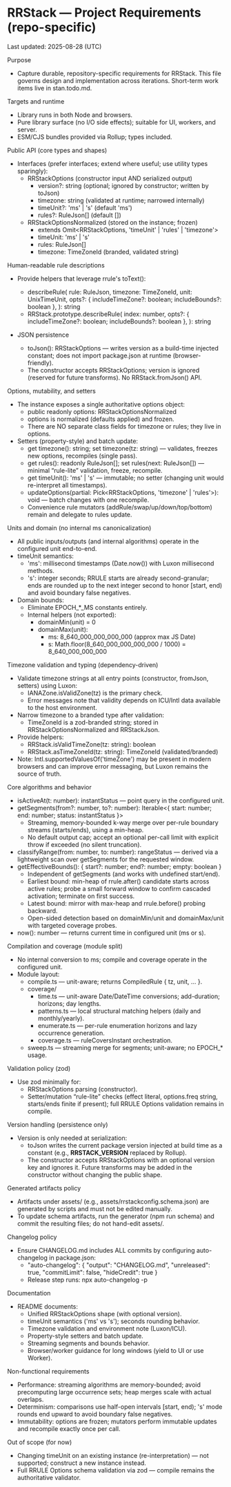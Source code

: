 # RRStack — Project Requirements (repo-specific)

Last updated: 2025-08-28 (UTC)

Purpose

- Capture durable, repository-specific requirements for RRStack. This file governs design and implementation across iterations. Short-term work items live in stan.todo.md.

Targets and runtime

- Library runs in both Node and browsers.
- Pure library surface (no I/O side effects); suitable for UI, workers, and server.
- ESM/CJS bundles provided via Rollup; types included.

Public API (core types and shapes)

- Interfaces (prefer interfaces; extend where useful; use utility types sparingly):
  - RRStackOptions (constructor input AND serialized output)
    - version?: string (optional; ignored by constructor; written by toJson)
    - timezone: string (validated at runtime; narrowed internally)
    - timeUnit?: 'ms' | 's' (default 'ms')
    - rules?: RuleJson[] (default [])
  - RRStackOptionsNormalized (stored on the instance; frozen)
    - extends Omit<RRStackOptions, 'timeUnit' | 'rules' | 'timezone'>
    - timeUnit: 'ms' | 's'
    - rules: RuleJson[]
    - timezone: TimeZoneId (branded, validated string)

Human-readable rule descriptions

- Provide helpers that leverage rrule's toText():
  - describeRule(
    rule: RuleJson,
    timezone: TimeZoneId,
    unit: UnixTimeUnit,
    opts?: { includeTimeZone?: boolean; includeBounds?: boolean },
    ): string
  - RRStack.prototype.describeRule(
    index: number,
    opts?: { includeTimeZone?: boolean; includeBounds?: boolean },
    ): string

- JSON persistence
  - toJson(): RRStackOptions — writes version as a build-time injected constant; does not import package.json at runtime (browser-friendly).
  - The constructor accepts RRStackOptions; version is ignored (reserved for future transforms). No RRStack.fromJson() API.

Options, mutability, and setters

- The instance exposes a single authoritative options object:
  - public readonly options: RRStackOptionsNormalized
  - options is normalized (defaults applied) and frozen.
  - There are NO separate class fields for timezone or rules; they live in options.
- Setters (property-style) and batch update:
  - get timezone(): string; set timezone(tz: string) — validates, freezes new options, recompiles (single pass).
  - get rules(): readonly RuleJson[]; set rules(next: RuleJson[]) — minimal “rule-lite” validation, freeze, recompile.
  - get timeUnit(): 'ms' | 's' — immutable; no setter (changing unit would re-interpret all timestamps).
  - updateOptions(partial: Pick<RRStackOptions, 'timezone' | 'rules'>): void — batch changes with one recompile.
  - Convenience rule mutators (addRule/swap/up/down/top/bottom) remain and delegate to rules update.

Units and domain (no internal ms canonicalization)

- All public inputs/outputs (and internal algorithms) operate in the configured unit end-to-end.
- timeUnit semantics:
  - 'ms': millisecond timestamps (Date.now()) with Luxon millisecond methods.
  - 's': integer seconds; RRULE starts are already second-granular; ends are rounded up to the next integer second to honor [start, end) and avoid boundary false negatives.
- Domain bounds:
  - Eliminate EPOCH\_\*\_MS constants entirely.
  - Internal helpers (not exported):
    - domainMin(unit) = 0
    - domainMax(unit):
      - ms: 8_640_000_000_000_000 (approx max JS Date)
      - s: Math.floor(8_640_000_000_000_000 / 1000) = 8_640_000_000_000

Timezone validation and typing (dependency-driven)

- Validate timezone strings at all entry points (constructor, fromJson, setters) using Luxon:
  - IANAZone.isValidZone(tz) is the primary check.
  - Error messages note that validity depends on ICU/Intl data available to the host environment.
- Narrow timezone to a branded type after validation:
  - TimeZoneId is a zod-branded string; stored in RRStackOptionsNormalized and RRStackJson.
- Provide helpers:
  - RRStack.isValidTimeZone(tz: string): boolean
  - RRStack.asTimeZoneId(tz: string): TimeZoneId (validated/branded)
- Note: Intl.supportedValuesOf('timeZone') may be present in modern browsers and can improve error messaging, but Luxon remains the source of truth.

Core algorithms and behavior

- isActiveAt(t: number): instantStatus — point query in the configured unit.
- getSegments(from?: number, to?: number): Iterable<{ start: number; end: number; status: instantStatus }>
  - Streaming, memory-bounded k-way merge over per-rule boundary streams (starts/ends), using a min-heap.
  - No default output cap; accept an optional per-call limit with explicit throw if exceeded (no silent truncation).
- classifyRange(from: number, to: number): rangeStatus — derived via a lightweight scan over getSegments for the requested window.
- getEffectiveBounds(): { start?: number; end?: number; empty: boolean }
  - Independent of getSegments (and works with undefined start/end).
  - Earliest bound: min-heap of rrule.after() candidate starts across active rules; probe a small forward window to confirm cascaded activation; terminate on first success.
  - Latest bound: mirror with max-heap and rrule.before() probing backward.
  - Open-sided detection based on domainMin/unit and domainMax/unit with targeted coverage probes.
- now(): number — returns current time in configured unit (ms or s).

Compilation and coverage (module split)

- No internal conversion to ms; compile and coverage operate in the configured unit.
- Module layout:
  - compile.ts — unit-aware; returns CompiledRule { tz, unit, … }.
  - coverage/
    - time.ts — unit-aware Date/DateTime conversions; add-duration; horizons; day lengths.
    - patterns.ts — local structural matching helpers (daily and monthly/yearly).
    - enumerate.ts — per-rule enumeration horizons and lazy occurrence generation.
    - coverage.ts — ruleCoversInstant orchestration.
  - sweep.ts — streaming merge for segments; unit-aware; no EPOCH\_\* usage.

Validation policy (zod)

- Use zod minimally for:
  - RRStackOptions parsing (constructor).
  - Setter/mutation “rule-lite” checks (effect literal, options.freq string, starts/ends finite if present); full RRULE Options validation remains in compile.

Version handling (persistence only)

- Version is only needed at serialization:
  - toJson writes the current package version injected at build time as a constant (e.g., **RRSTACK_VERSION** replaced by Rollup).
  - The constructor accepts RRStackOptions with an optional version key and ignores it. Future transforms may be added in the constructor without changing the public shape.

Generated artifacts policy

- Artifacts under assets/ (e.g., assets/rrstackconfig.schema.json) are generated by scripts and must not be edited manually.
- To update schema artifacts, run the generator (npm run schema) and commit the resulting files; do not hand-edit assets/.

Changelog policy

- Ensure CHANGELOG.md includes ALL commits by configuring auto-changelog in package.json:
  - "auto-changelog": { "output": "CHANGELOG.md", "unreleased": true, "commitLimit": false, "hideCredit": true }
  - Release step runs: npx auto-changelog -p

Documentation

- README documents:
  - Unified RRStackOptions shape (with optional version).
  - timeUnit semantics ('ms' vs 's'); seconds rounding behavior.
  - Timezone validation and environment note (Luxon/ICU).
  - Property-style setters and batch update.
  - Streaming segments and bounds behavior.
  - Browser/worker guidance for long windows (yield to UI or use Worker).

Non-functional requirements

- Performance: streaming algorithms are memory-bounded; avoid precomputing large occurrence sets; heap merges scale with actual overlaps.
- Determinism: comparisons use half-open intervals [start, end); 's' mode rounds end upward to avoid boundary false negatives.
- Immutability: options are frozen; mutators perform immutable updates and recompile exactly once per call.

Out of scope (for now)

- Changing timeUnit on an existing instance (re-interpretation) — not supported; construct a new instance instead.
- Full RRULE Options schema validation via zod — compile remains the authoritative validator.
